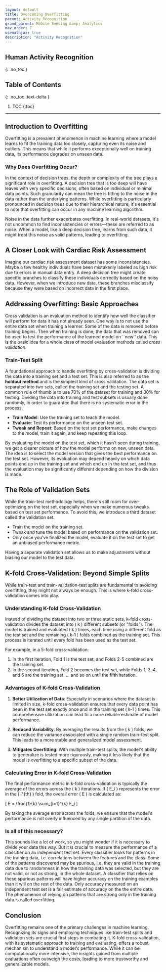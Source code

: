 ```yaml
---
layout: default
title: Overcoming Overfitting
parent: Activity Recognition
grand_parent: Mobile Sensing &amp; Analytics
nav_order: 7
usemathjax: true
description: "Activity Recognition"
---
```

## Human Activity Recognition
{: .no_toc }

## Table of Contents
{: .no_toc .text-delta }

1. TOC
{:toc}
---

## Introduction to Overfitting

Overfitting is a prevalent phenomenon in machine learning where a model learns to fit the training data too closely, capturing even its noise and outliers. This means that while it performs exceptionally well on training data, its performance degrades on unseen data.

### Why Does Overfitting Occur?

In the context of decision trees, the depth or complexity of the tree plays a significant role in overfitting. A decision tree that is too deep will have leaves with very specific decisions, often based on individual or minimal data points. Such granularity can mean the tree is fitting to the noise in the data rather than the underlying patterns. While overfitting is particularly pronounced in decision trees due to their hierarchical nature, it's essential to note that overfitting can occur in any machine learning algorithm.

Noise in the data further exacerbates overfitting. In real-world datasets, it's not uncommon to find inconsistencies or errors—these are referred to as noise. When a model, like a deep decision tree, learns from such data, it might treat this noise as valid patterns, leading to overfitting.

## A Closer Look with Cardiac Risk Assessment

Imagine our cardiac risk assessment dataset has some inconsistencies. Maybe a few healthy individuals have been mistakenly labeled as high risk due to errors in manual data entry. A deep decision tree might create specific branches to classify these individuals correctly based on the noisy data. However, when we introduce new data, these branches misclassify because they were based on incorrect data in the first place.

## Addressing Overfitting: Basic Approaches

Cross validation is an evaluation method to identify how well the classifier will perform for data it has not already seen. One way is to not use the entire data set when training a learner. Some of the data is removed before training begins. Then when training is done, the data that was removed can be used to test the performance of the learned model on ``new'' data. This is the basic idea for a whole class of model evaluation methods called _cross validation_.

### Train-Test Split

A foundational approach to handle overfitting by cross-validation is dividing the data into a training set and a test set. This is also referred to as the **holdout method** and is the simplest kind of cross validation. The data set is separated into two sets, called the training set and the testing set. A common rule of thumb is to use 70\% of the dataset for training and 30\% for testing. Dividing the data into training and test subsets is usually done randomly, in order to guarantee that there is no systematic error in the process.

- **Train Model**: Use the training set to teach the model. 
- **Evaluate**: Test its performance on the unseen test set.
- **Tweak and Repeat**: Based on the test set performance, make changes to the model, train it again, and keep repeating this loop.

By evaluating the model on the test set, which it hasn't seen during training, we get a clearer picture of how the model performs on new, unseen data. The idea is to select the model version that gives the best performance on the test set. However, its evaluation may depend heavily on which data points end up in the training set and which end up in the test set, and thus the evaluation may be significantly different depending on how the division is made.

## The Role of Validation Sets

While the train-test methodology helps, there's still room for over-optimizing on the test set, especially when we make numerous tweaks based on test set performance. To avoid this, we introduce a third dataset called the validation set.

- Train the model on the training set.
- Tweak and tune the model based on performance on the validation set.
- Only once you've finalized the model, evaluate it on the test set to get an unbiased performance metric.

Having a separate validation set allows us to make adjustments without biasing our model to the test data.

## K-fold Cross-Validation: Beyond Simple Splits

While train-test and train-validation-test splits are fundamental to avoiding overfitting, they might not always be enough. This is where k-fold cross-validation comes into play.

### Understanding K-fold Cross-Validation

Instead of dividing the dataset into two or three static sets, k-fold cross-validation divides the dataset into \( k \) different subsets (or "folds"). The model is trained and evaluated \( k \) times, each time using a different fold as the test set and the remaining \( k-1 \) folds combined as the training set. This process is iterated until every fold has been used as the test set.

For example, in a 5-fold cross-validation:
1. In the first iteration, Fold 1 is the test set, and Folds 2-5 combined are the training set.
2. In the second iteration, Fold 2 becomes the test set, while Folds 1, 3, 4, and 5 are the training set.
... and so on until the fifth iteration.

### Advantages of K-fold Cross-Validation

1. **Better Utilization of Data**: Especially in scenarios where the dataset is limited in size, k-fold cross-validation ensures that every data point has been in the test set exactly once and in the training set \( k-1 \) times. This comprehensive utilization can lead to a more reliable estimate of model performance.
  
2. **Reduced Variability**: By averaging the results from the \( k \) folds, we can reduce the variance associated with a single random train-test split. This leads to a more stable and generalized model assessment.

3. **Mitigates Overfitting**: With multiple train-test splits, the model's ability to generalize is tested more rigorously, making it less likely that the model is overfitting to a specific subset of the data.

### Calculating Error in K-fold Cross-Validation

The final performance metric in k-fold cross-validation is typically the average of the errors across the \( k \) iterations. If \( E_i \) represents the error in the \( i^{th} \) fold, the overall error \( E \) is calculated as:

\[ E = \frac{1}{k} \sum_{i=1}^{k} E_i \]

By taking the average error across the folds, we ensure that the model's performance is not overly influenced by any single partition of the data.


### Is all of this necessary?

This sounds like a lot of work, so you might wonder if it is necessary to divide your data this way. But it is crucial to measure the performance of a classifier on an independent test set. Every classifier looks for patterns in the training data, i.e. correlations between the features and the class. Some of the patterns discovered may be spurious, i.e. they are valid in the training data due to randomness in how the training data was selected, but they are not valid, or not as strong, in the whole dataset. A classifier that relies on these spurious patterns will have higher accuracy on the training examples than it will on the rest of the data. Only accuracy measured on an independent test set is a fair estimate of accuracy on the the entire data. The phenomenon of relying on patterns that are strong only in the training data is called overfitting. 

## Conclusion

Overfitting remains one of the primary challenges in machine learning. Recognizing its signs and employing techniques like train-test splits and validation sets are crucial first steps in combating it. K-fold cross-validation, with its systematic approach to training and evaluating, offers a robust mechanism to understand a model's performance. While it can be computationally more intensive, the insights gained from multiple evaluations often outweigh the costs, leading to more trustworthy and generalizable models.

